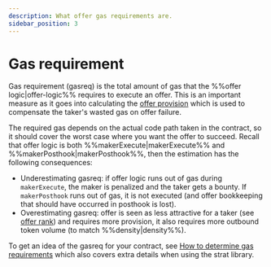 ```yaml
---
description: What offer gas requirements are.
sidebar_position: 3
---
```


# Gas requirement

Gas requirement (gasreq) is the total amount of gas that the %%offer logic|offer-logic%% requires to execute an offer. This is an important measure as it goes into calculating the [offer provision](./offer-provision.md) which is used to compensate the taker's wasted gas on offer failure.

The required gas depends on the actual code path taken in the contract, so it should cover the worst case where you want the offer to succeed. Recall that offer logic is both %%makerExecute|makerExecute%% and %%makerPosthook|makerPosthook%%, then the estimation has the following consequences:

* Underestimating gasreq: if offer logic runs out of gas during `makerExecute`, the maker is penalized and the taker gets a bounty. If `makerPosthook` runs out of gas, it is not executed (and offer bookkeeping that should have occurred in posthook is lost).
* Overestimating gasreq: offer is seen as less attractive for a taker (see [offer rank](../offer-list.md#offer-rank)) and requires more provision, it also requires more outbound token volume (to match %%density|density%%).

To get an idea of the gasreq for your contract, see [How to determine gas requirements](../../../../strat-lib/how-to-guides/howtoGasreq.md) which also covers extra details when using the strat library.

